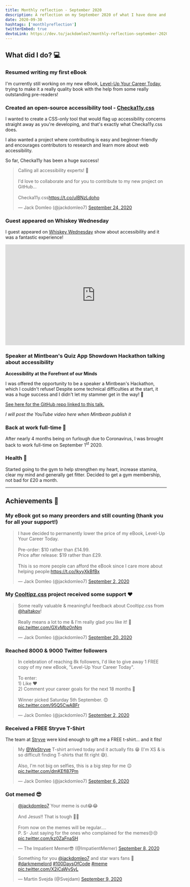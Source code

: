 ```yaml
---
title: Monthly reflection - September 2020
description: A reflection on my September 2020 of what I have done and achieved. Still working on my eBook, created Checka11y.css and started speaking at events...
date: 2020-09-30
hashtags: ['monthlyreflection']
twitterEmbed: true
devtoLink: https://dev.to/jackdomleo7/monthly-reflection-september-2020-5a0m
---
```


## What did I do? 💻

### Resumed writing my first eBook

I'm currently still working on my new eBook, [Level-Up Your Career Today](https://levelupyourcareer.today), trying to make it a really quality book with the help from some really outstanding pre-readers!

### Created an open-source accessibility tool - [Checka11y.css](https://github.com/jackdomleo7/Checka11y.css)

I wanted to create a CSS-only tool that would flag up accessibility concerns straight away as you're developing, and that's exactly what Checka11y.css does.

I also wanted a project where contributing is easy and beginner-friendly and encourages contributors to research and learn more about web accessibility.

So far, Checka11y has been a huge success!

<blockquote class="twitter-tweet"><p lang="en" dir="ltr">Calling all accessibility experts! 📣<br><br>I&#39;d love to collaborate and for you to contribute to my new project on GitHub...<br><br>Checka11y.css<a href="https://t.co/uIBNzLdoho">https://t.co/uIBNzLdoho</a></p>&mdash; Jack Domleo (@jackdomleo7) <a href="https://twitter.com/jackdomleo7/status/1309050206336552960?ref_src=twsrc%5Etfw">September 24, 2020</a></blockquote>

### Guest appeared on Whiskey Wednesday

I guest appeared on [Whiskey Wednesday](https://twitter.com/WskyWednesday) show about accessibility and it was a fantastic experience!

<iframe width="560" height="315" src="https://www.youtube.com/embed/Utf1cznHYcI" frameborder="0" allow="accelerometer; autoplay; encrypted-media; gyroscope; picture-in-picture" allowfullscreen></iframe>

### Speaker at Mintbean's Quiz App Showdown Hackathon talking about accessibility

**Accessibility at the Forefront of our Minds**

I was offered the opportunity to be a speaker a Mintbean's Hackathon, which I couldn't refuse! Despite some technical difficulties at the start, it was a huge success and I didn't let my stammer get in the way! 💪

[See here for the GitHub repo linked to this talk.](https://github.com/jackdomleo7/TALK-accessibility-at-the-forefront-of-our-minds)

_I will post the YouTube video here when Mintbean publish it_

### Back at work full-time 💼

After nearly 4 months being on furlough due to Coronavirus, I was brought back to work full-time on September 1<sup>st</sup> 2020.

### Health 💪

Started going to the gym to help strengthen my heart, increase stamina, clear my mind and generally get fitter. Decided to get a gym membership, not bad for £20 a month.

---

## Achievements 🎉

### My eBook got so many preorders and still counting (thank you for all your support!)

<blockquote class="twitter-tweet"><p lang="en" dir="ltr">I have decided to permanently lower the price of my eBook, Level-Up Your Career Today.<br><br>Pre-order: $10 rather than £14.99.<br>Price after release: $19 rather than £29.<br><br>This is so more people can afford the eBook since I care more about helping people:<a href="https://t.co/lkyyXkBfBx">https://t.co/lkyyXkBfBx</a></p>&mdash; Jack Domleo (@jackdomleo7) <a href="https://twitter.com/jackdomleo7/status/1301057185041051648?ref_src=twsrc%5Etfw">September 2, 2020</a></blockquote>

### My [Cooltipz.css](https://cooltipz.jackdomleo.dev) project received some support ♥

<blockquote class="twitter-tweet"><p lang="en" dir="ltr">Some really valuable &amp; meaningful feedback about Cooltipz.css from <a href="https://twitter.com/haltakov?ref_src=twsrc%5Etfw">@haltakov</a>!<br><br>Really means a lot to me &amp; I&#39;m really glad you like it! 🙏 <a href="https://t.co/GXvMbz0nNm">pic.twitter.com/GXvMbz0nNm</a></p>&mdash; Jack Domleo (@jackdomleo7) <a href="https://twitter.com/jackdomleo7/status/1307609092698132480?ref_src=twsrc%5Etfw">September 20, 2020</a></blockquote>

### Reached 8000 & 9000 Twitter followers

<blockquote class="twitter-tweet"><p lang="en" dir="ltr">In celebration of reaching 8k followers, I&#39;d like to give away 1 FREE copy of my new eBook, &quot;Level-Up Your Career Today&quot;.<br><br>To enter:<br>1) Like ♥<br>2) Comment your career goals for the next 18 months 💪<br><br>Winner picked Saturday 5th September. 😊 <a href="https://t.co/95Q5CwABFr">pic.twitter.com/95Q5CwABFr</a></p>&mdash; Jack Domleo (@jackdomleo7) <a href="https://twitter.com/jackdomleo7/status/1301258853951197186?ref_src=twsrc%5Etfw">September 2, 2020</a></blockquote>

### Received a FREE Stryve T-Shirt

The team at [Stryve](https://www.westryve.com) were kind enough to gift me a FREE t-shirt... and it fits!

<blockquote class="twitter-tweet"><p lang="en" dir="ltr">My <a href="https://twitter.com/WeStryve?ref_src=twsrc%5Etfw">@WeStryve</a> T-shirt arrived today and it actually fits 😁 (I&#39;m XS &amp; is so difficult finding T-shirts that fit right 😅).<br><br>Also, I&#39;m not big on selfies, this is a big step for me 😉 <a href="https://t.co/dmKEfI87Pm">pic.twitter.com/dmKEfI87Pm</a></p>&mdash; Jack Domleo (@jackdomleo7) <a href="https://twitter.com/jackdomleo7/status/1302579802147151874?ref_src=twsrc%5Etfw">September 6, 2020</a></blockquote>

### Got memed 😎

<blockquote class="twitter-tweet"><p lang="en" dir="ltr"><a href="https://twitter.com/jackdomleo7?ref_src=twsrc%5Etfw">@jackdomleo7</a> Your meme is out😂😂<br><br>And Jesus!! That is tough 🤣🤣<br><br>From now on the memes will be regular....<br>P. S- Just saying for the ones who complained for the memes😒😒 <a href="https://t.co/kz0ZaFnaSH">pic.twitter.com/kz0ZaFnaSH</a></p>&mdash; The Impatient Memer😎 (@ImpatientMemer) <a href="https://twitter.com/ImpatientMemer/status/1303210801923198976?ref_src=twsrc%5Etfw">September 8, 2020</a></blockquote>

<blockquote class="twitter-tweet"><p lang="en" dir="ltr">Something for you <a href="https://twitter.com/jackdomleo7?ref_src=twsrc%5Etfw">@jackdomleo7</a> and star wars fans 🙂<a href="https://twitter.com/hashtag/darkmemelord?src=hash&amp;ref_src=twsrc%5Etfw">#darkmemelord</a> <a href="https://twitter.com/hashtag/100DaysOfCode?src=hash&amp;ref_src=twsrc%5Etfw">#100DaysOfCode</a> <a href="https://twitter.com/hashtag/meme?src=hash&amp;ref_src=twsrc%5Etfw">#meme</a> <a href="https://t.co/X2iCaWvSyL">pic.twitter.com/X2iCaWvSyL</a></p>&mdash; Martin Svejda (@Svejdam) <a href="https://twitter.com/Svejdam/status/1303620021558669313?ref_src=twsrc%5Etfw">September 9, 2020</a></blockquote>